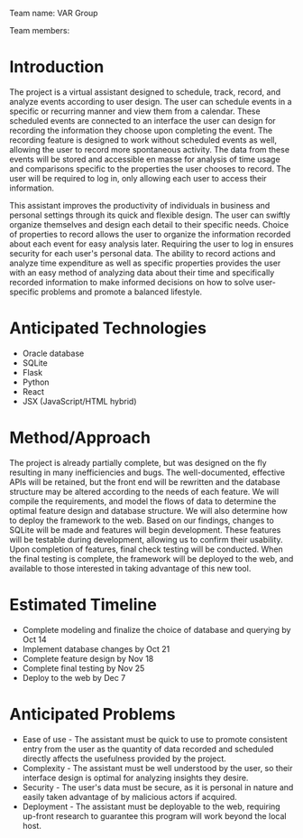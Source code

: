 Team name: VAR Group

Team members:

# Introduction

The project is a virtual assistant designed to schedule, track, record, and analyze events according to user design. The user can schedule events in a specific or recurring manner and view them from a calendar. These scheduled events are connected to an interface the user can design for recording the information they choose upon completing the event. The recording feature is designed to work without scheduled events as well, allowing the user to record more spontaneous activity. The data from these events will be stored and accessible en masse for analysis of time usage and comparisons specific to the properties the user chooses to record. The user will be required to log in, only allowing each user to access their information. 

This assistant improves the productivity of individuals in business and personal settings through its quick and flexible design. The user can swiftly organize themselves and design each detail to their specific needs. Choice of properties to record allows the user to organize the information recorded about each event for easy analysis later. Requiring the user to log in ensures security for each user's personal data. The ability to record actions and analyze time expenditure as well as specific properties provides the user with an easy method of analyzing data about their time and specifically recorded information to make informed decisions on how to solve user-specific problems and promote a balanced lifestyle.

# Anticipated Technologies

* Oracle database
* SQLite
* Flask
* Python
* React
* JSX (JavaScript/HTML hybrid)

# Method/Approach

The project is already partially complete, but was designed on the fly resulting in many inefficiencies and bugs. The well-documented, effective APIs will be retained, but the front end will be rewritten and the database structure may be altered according to the needs of each feature. We will compile the requirements, and model the flows of data to determine the optimal feature design and database structure. We will also determine how to deploy the framework to the web. Based on our findings, changes to SQLite will be made and features will begin development. These features will be testable during development, allowing us to confirm their usability. Upon completion of features, final check testing will be conducted. When the final testing is complete, the framework will be deployed to the web, and available to those interested in taking advantage of this new tool.

# Estimated Timeline

* Complete modeling and finalize the choice of database and querying by Oct 14
* Implement database changes by Oct 21
* Complete feature design by Nov 18
* Complete final testing by Nov 25
* Deploy to the web by Dec 7

# Anticipated Problems

* Ease of use - The assistant must be quick to use to promote consistent entry from the user as the quantity of data recorded and scheduled directly affects the usefulness provided by the project.
* Complexity - The assistant must be well understood by the user, so their interface design is optimal for analyzing insights they desire.
* Security - The user's data must be secure, as it is personal in nature and easily taken advantage of by malicious actors if acquired.
* Deployment - The assistant must be deployable to the web, requiring up-front research to guarantee this program will work beyond the local host.

